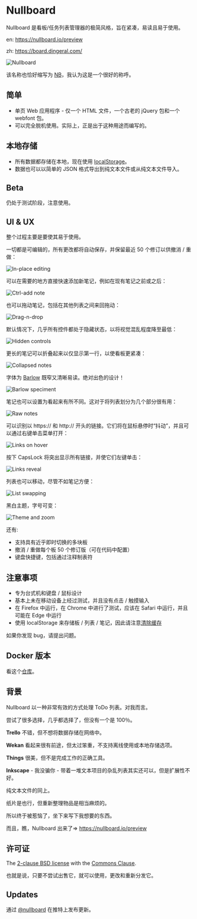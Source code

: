 # Nullboard

Nullboard 是看板/任务列表管理器的极简风格，旨在紧凑，易读且易于使用。

en: https://nullboard.io/preview

zh: https://board.dingeral.com/

![Nullboard](https://nullboard.io/images/nullboard-example-alt.png?z)

该名称也恰好缩写为 [NB](https://en.wikipedia.org/wiki/Nota_bene)，我认为这是一个很好的称呼。

## 简单

* 单页 Web 应用程序 - 仅一个 HTML 文件，一个古老的 jQuery 包和一个 webfont 包。
* 可以完全脱机使用。实际上，正是出于这种用途而编写的。

## 本地存储

* 所有数据都存储在本地，现在使用 [localStorage](https://developer.mozilla.org/en/docs/Web/API/Window/localStorage)。
* 数据也可以以简单的 JSON 格式导出到纯文本文件或从纯文本文件导入。

## Beta

仍处于测试阶段，注意使用。

## UI & UX

整个过程主要是要使其易于使用。

一切都是可编辑的，所有更改都将自动保存，并保留最近 50 个修订以供撤消 / 重做：

![In-place editing](https://nullboard.io/images/nullboard-inplace-editing.gif?x)

可以在需要的地方直接快速添加新笔记，例如在现有笔记之前或之后：

![Ctrl-add note](https://nullboard.io/images/nullboard-ctrl-add-note.gif?x)

也可以拖动笔记，包括在其他列表之间来回拖动：

![Drag-n-drop](https://nullboard.io/images/nullboard-drag-n-drop.gif?x)

默认情况下，几乎所有控件都处于隐藏状态，以将视觉混乱程度降至最低：

![Hidden controls](https://nullboard.io/images/nullboard-hidden-controls.gif?x)

更长的笔记可以折叠起来以仅显示第一行，以使看板更紧凑：

![Collapsed notes](https://nullboard.io/images/nullboard-collapsed-notes.gif?x)

字体为 [Barlow](https://tribby.com/fonts/barlow/) 既窄又清晰易读。绝对出色的设计！

![Barlow speciment](https://nullboard.io/images/barlow-specimen.png?y)

笔记也可以设置为看起来有所不同。这对于将列表划分为几个部分很有用：

![Raw notes](https://nullboard.io/images/nullboard-raw-notes.gif?x)

可以识别以 https:// 和 http:// 开头的链接。它们将在鼠标悬停时“抖动”，并且可以通过右键单击菜单打开：

![Links on hover](https://nullboard.io/images/nullboard-links-on-hover.gif)

按下 CapsLock 将突出显示所有链接，并使它们左键单击：

![Links reveal](https://nullboard.io/images/nullboard-links-reveal.gif)

列表也可以移动，尽管不如笔记方便：

![List swapping](https://nullboard.io/images/nullboard-list-swap.gif?x)

黑白主题，字号可变：

![Theme and zoom](https://nullboard.io/images/nullboard-theme-and-zoom.gif?x)

还有:

* 支持具有近乎即时切换的多块板
* 撤消 / 重做每个板 50 个修订版（可在代码中配置）
* 键盘快捷键，包括通过注释制表符

## 注意事项

* 专为台式机和键盘 / 鼠标设计
* 基本上未在移动设备上经过测试，并且没有点击 / 触摸输入
* 在 Firefox 中运行，在 Chrome 中进行了测试，应该在 Safari 中运行，并且可能在 Edge 中运行
* 使用 localStorage 来存储板 / 列表 / 笔记，因此请注意[清除缓存](https://stackoverflow.com/questions/9948284/how-persistent-is-localstorage)

如果你发现 bug，请提出问题。

## Docker 版本

看这个[仓库](https://github.com/rsoper/nullboard)。

## 背景

Nullboard 以一种非常有效的方式处理 ToDo 列表。对我而言。

尝试了很多选择，几乎都选择了，但没有一个是 100％。

**Trello** 不错，但不想将数据存储在网络中。

**Wekan** 看起来很有前途，但太过笨重，不支持离线使用或本地存储选项。

**Things** 很美，但不是完成工作的正确工具。

**Inkscape** - 我没骗你 - 带着一堆文本项目的杂乱列表其实还可以，但是扩展性不好。

纯文本文件的同上。

纸片是也行，但重新整理物品是相当麻烦的。

所以终于被惹恼了，坐下来写下我想要的东西。

而且，瞧，Nullboard 出来了=> https://nullboard.io/preview

## 许可证

The [2-clause BSD license](https://opensource.org/licenses/BSD-2-Clause/) with the [Commons Clause](https://commonsclause.com/).

也就是说，只要不尝试出售它，就可以使用，更改和重新分发它。

## Updates

通过 [@nullboard](https://twitter.com/nullboard) 在推特上发布更新。
